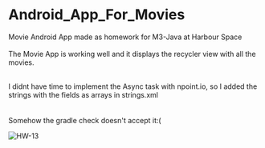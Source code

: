# Android_App_For_Movies
Movie Android App made as homework for M3-Java at Harbour Space
<br>
<br> The Movie App is working well and it displays the recycler view with all the movies.
<br>

<br> I didnt have time to implement the Async task with npoint.io, so I added the 
<br> strings with the fields as arrays in strings.xml
<br>
<br>
<br> Somehow the gradle check doesn't accept it:(

![HW-13](https://github.com/IAbeteEtMechante/Android_App_For_Movies/workflows/HW-13/badge.svg)
